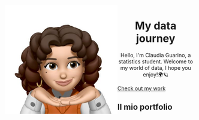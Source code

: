 <div align="center">
  <img src="avatar.jpeg" width="300" height="auto" align="left">
</div>

<h1 align="center">My data journey</h1>

<p align="center">Hello, I'm Claudia Guarino, a statistics student. Welcome to my world of data, I hope you enjoy!🌍🪐</p>

 <a href="#portfolio">Check out my work</a>
</div>

<!-- Altri contenuti del tuo portfolio qui -->

<h2 id="portfolio">Il mio portfolio</h2>
<!-- Aggiungi qui i tuoi progetti di portfolio -->
